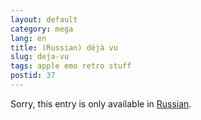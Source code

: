```yaml
---
layout: default
category: mega
lang: en
title: (Russian) déjà vu
slug: deja-vu
tags: apple emo retro stuff 
postid: 37
---
```

<p>Sorry, this entry is only available in <a href="/mega/export/getposts.php">Russian</a>.</p>